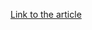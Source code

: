 [Link to the article](https://www.bleepingcomputer.com/news/security/suspect-behind-snowflake-data-theft-attacks-arrested-in-canada/)

